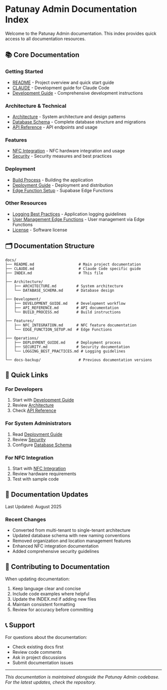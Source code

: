 # Patunay Admin Documentation Index

Welcome to the Patunay Admin documentation. This index provides quick access to all documentation resources.

## 📚 Core Documentation

### Getting Started
- [README](README.md) - Project overview and quick start guide
- [CLAUDE](CLAUDE.md) - Development guide for Claude Code
- [Development Guide](DEVELOPMENT_GUIDE.md) - Comprehensive development instructions

### Architecture & Technical
- [Architecture](ARCHITECTURE.md) - System architecture and design patterns
- [Database Schema](DATABASE_SCHEMA.md) - Complete database structure and migrations
- [API Reference](API_REFERENCE.md) - API endpoints and usage

### Features
- [NFC Integration](NFC_INTEGRATION.md) - NFC hardware integration and usage
- [Security](SECURITY.md) - Security measures and best practices

### Deployment
- [Build Process](BUILD_PROCESS.md) - Building the application
- [Deployment Guide](DEPLOYMENT_GUIDE.md) - Deployment and distribution
- [Edge Function Setup](EDGE_FUNCTION_SETUP.md) - Supabase Edge Functions

### Other Resources
- [Logging Best Practices](LOGGING_BEST_PRACTICES.md) - Application logging guidelines
- [User Management Edge Functions](USER_MANAGEMENT_EDGE_FUNCTIONS.md) - User management via Edge Functions
- [License](license.md) - Software license

## 🗂️ Documentation Structure

```
docs/
├── README.md                    # Main project documentation
├── CLAUDE.md                    # Claude Code specific guide
├── INDEX.md                     # This file
│
├── Architecture/
│   ├── ARCHITECTURE.md         # System architecture
│   └── DATABASE_SCHEMA.md      # Database design
│
├── Development/
│   ├── DEVELOPMENT_GUIDE.md    # Development workflow
│   ├── API_REFERENCE.md        # API documentation
│   └── BUILD_PROCESS.md        # Build instructions
│
├── Features/
│   ├── NFC_INTEGRATION.md      # NFC feature documentation
│   └── EDGE_FUNCTION_SETUP.md  # Edge Functions
│
├── Operations/
│   ├── DEPLOYMENT_GUIDE.md     # Deployment process
│   ├── SECURITY.md             # Security documentation
│   └── LOGGING_BEST_PRACTICES.md # Logging guidelines
│
└── docs-backup/                 # Previous documentation versions
```

## 🚀 Quick Links

### For Developers
1. Start with [Development Guide](DEVELOPMENT_GUIDE.md)
2. Review [Architecture](ARCHITECTURE.md)
3. Check [API Reference](API_REFERENCE.md)

### For System Administrators
1. Read [Deployment Guide](DEPLOYMENT_GUIDE.md)
2. Review [Security](SECURITY.md)
3. Configure [Database Schema](DATABASE_SCHEMA.md)

### For NFC Integration
1. Start with [NFC Integration](NFC_INTEGRATION.md)
2. Review hardware requirements
3. Test with sample code

## 📝 Documentation Updates

Last Updated: August 2025

### Recent Changes
- Converted from multi-tenant to single-tenant architecture
- Updated database schema with new naming conventions
- Removed organization and location management features
- Enhanced NFC integration documentation
- Added comprehensive security guidelines

## 🤝 Contributing to Documentation

When updating documentation:
1. Keep language clear and concise
2. Include code examples where helpful
3. Update the INDEX.md if adding new files
4. Maintain consistent formatting
5. Review for accuracy before committing

## 📞 Support

For questions about the documentation:
- Check existing docs first
- Review code comments
- Ask in project discussions
- Submit documentation issues

---

*This documentation is maintained alongside the Patunay Admin codebase. For the latest updates, check the repository.*